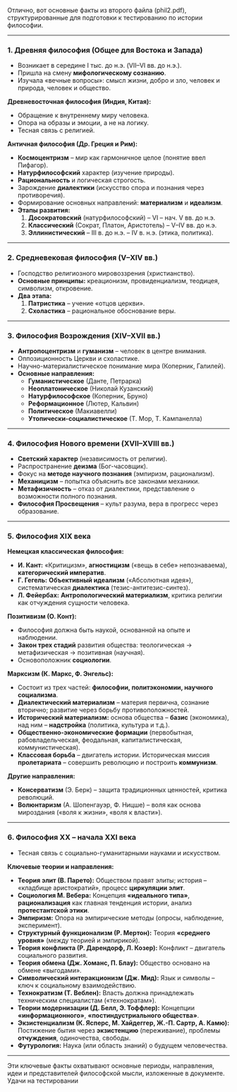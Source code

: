 Отлично, вот основные факты из второго файла (phil2.pdf), структурированные для подготовки к тестированию по истории философии.

---

### **1. Древняя философия (Общее для Востока и Запада)**
*   Возникает в середине I тыс. до н.э. (VII–VI вв. до н.э.).
*   Пришла на смену **мифологическому сознанию**.
*   Изучала «вечные вопросы»: смысл жизни, добро и зло, человек и природа, человек и общество.

**Древневосточная философия (Индия, Китая):**
*   Обращение к внутреннему миру человека.
*   Опора на образы и эмоции, а не на логику.
*   Тесная связь с религией.

**Античная философия (Др. Греция и Рим):**
*   **Космоцентризм** – мир как гармоничное целое (понятие ввел Пифагор).
*   **Натурфилософский** характер (изучение природы).
*   **Рациональность** и логическая строгость.
*   Зарождение **диалектики** (искусство спора и познания через противоречия).
*   Формирование основных направлений: **материализм** и **идеализм**.
*   **Этапы развития:**
    1.  **Досократовский** (натурфилософский) – VI – нач. V вв. до н.э.
    2.  **Классический** (Сократ, Платон, Аристотель) – V–IV вв. до н.э.
    3.  **Эллинистический** – III в. до н.э. – IV в. н.э. (этика, политика).

---

### **2. Средневековая философия (V–XIV вв.)**
*   Господство религиозного мировоззрения (христианство).
*   **Основные принципы:** креационизм, провиденциализм, теодицея, символизм, откровение.
*   **Два этапа:**
    1.  **Патристика** – учение «отцов церкви».
    2.  **Схоластика** – рациональное обоснование веры.

---

### **3. Философия Возрождения (XIV–XVII вв.)**
*   **Антропоцентризм** и **гуманизм** – человек в центре внимания.
*   Оппозиционность Церкви и схоластике.
*   Научно-материалистическое понимание мира (Коперник, Галилей).
*   **Основные направления:**
    *   **Гуманистическое** (Данте, Петрарка)
    *   **Неоплатоническое** (Николай Кузанский)
    *   **Натурфилософское** (Коперник, Бруно)
    *   **Реформационное** (Лютер, Кальвин)
    *   **Политическое** (Макиавелли)
    *   **Утопически-социалистическое** (Т. Мор, Т. Кампанелла)

---

### **4. Философия Нового времени (XVII–XVIII вв.)**
*   **Светский характер** (независимость от религии).
*   Распространение **деизма** (Бог-часовщик).
*   Фокус на **методе научного познания** (эмпиризм, рационализм).
*   **Механицизм** – попытка объяснить все законами механики.
*   **Метафизичность** – отказ от диалектики, представление о возможности полного познания.
*   **Философия Просвещения** – культ разума, вера в прогресс через образование.

---

### **5. Философия XIX века**

**Немецкая классическая философия:**
*   **И. Кант:** «Критицизм», **агностицизм** («вещь в себе» непознаваема), **категорический императив**.
*   **Г. Гегель:** **Объективный идеализм** («Абсолютная идея»), систематическая **диалектика** (тезис-антитезис-синтез).
*   **Л. Фейербах:** **Антропологический материализм**, критика религии как отчуждения сущности человека.

**Позитивизм (О. Конт):**
*   Философия должна быть наукой, основанной на опыте и наблюдении.
*   **Закон трех стадий** развития общества: теологическая → метафизическая → позитивная (научная).
*   Основоположник **социологии**.

**Марксизм (К. Маркс, Ф. Энгельс):**
*   Состоит из трех частей: **философии, политэкономии, научного социализма**.
*   **Диалектический материализм** – материя первична, сознание вторично; развитие через борьбу противоположностей.
*   **Исторический материализм:** основа общества – **базис** (экономика), над ним – **надстройка** (политика, культура и т.д.).
*   **Общественно-экономические формации** (первобытная, рабовладельческая, феодальная, капиталистическая, коммунистическая).
*   **Классовая борьба** – двигатель истории. Историческая миссия **пролетариата** – совершить революцию и построить **коммунизм**.

**Другие направления:**
*   **Консерватизм** (Э. Берк) – защита традиционных ценностей, критика революций.
*   **Волюнтаризм** (А. Шопенгауэр, Ф. Ницше) – воля как основа мироздания («воля к жизни», «воля к власти»).

---

### **6. Философия XX – начала XXI века**
*   Тесная связь с социально-гуманитарными науками и искусством.

**Ключевые теории и направления:**
*   **Теория элит (В. Парето):** Обществом правят элиты; история – «кладбище аристократий», процесс **циркуляции элит**.
*   **Социология М. Вебера:** Концепция **«идеального типа»**, **рационализация** как главная тенденция истории, анализ **протестантской этики**.
*   **Эмпиризм:** Опора на эмпирические методы (опросы, наблюдение, эксперимент).
*   **Структурный функционализм (Р. Мертон):** Теория **«среднего уровня»** (между теорией и эмпирикой).
*   **Теория конфликта (Р. Дарендорф, Л. Козер):** Конфликт – двигатель социального развития.
*   **Теория обмена (Дж. Хоманс, П. Блау):** Общество основано на обмене «выгодами».
*   **Символический интеракционизм (Дж. Мид):** Язык и символы – ключ к социальному взаимодействию.
*   **Технократизм (Т. Веблен):** Власть должна принадлежать техническим специалистам («технократам»).
*   **Теории модернизации (Д. Белл, Э. Тоффлер):** Концепции **«информационного»**, **«постиндустриального общества»**.
*   **Экзистенциализм (К. Ясперс, М. Хайдеггер, Ж.-П. Сартр, А. Камю):** Постижение бытия через **экзистенцию** (переживание), проблемы **отчуждения**, одиночества, свободы.
*   **Футурология:** Наука (или область знаний) о будущем человечества.

---

Эти ключевые факты охватывают основные периоды, направления, идеи и представителей философской мысли, изложенные в документе. Удачи на тестировании

